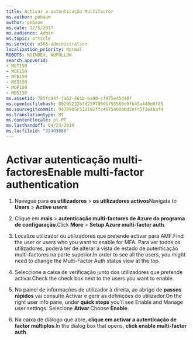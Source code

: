 ```yaml
---
title: Activar a autenticação Multifactor
ms.author: pebaum
author: pebaum
ms.date: 12/5/2017
ms.audience: Admin
ms.topic: article
ms.service: o365-administration
localization_priority: Normal
ROBOTS: NOINDEX, NOFOLLOW
search.appverid:
- MET150
- MOE150
- MEW150
- MED150
- MOP150
- MBS150
ms.assetid: 785fc94f-fa62-461b-ba00-cf875e45d48f
ms.openlocfilehash: 80295232bfd23979665755566e9fb45a440d0f85
ms.sourcegitcommit: 9d78905c512192ffc4675468abd2efc5f2e4baf4
ms.translationtype: MT
ms.contentlocale: pt-PT
ms.lasthandoff: 04/23/2019
ms.locfileid: "32403686"
---
```

# <a name="enable-multi-factor-authentication"></a><span data-ttu-id="8e6be-102">Activar autenticação multi-factores</span><span class="sxs-lookup"><span data-stu-id="8e6be-102">Enable multi-factor authentication</span></span>

1. <span data-ttu-id="8e6be-103">Navegue para **os utilizadores** \> **os utilizadores activos**</span><span class="sxs-lookup"><span data-stu-id="8e6be-103">Navigate to **Users** \> **Active users**</span></span>
    
2. <span data-ttu-id="8e6be-104">Clique em **mais** \> **autenticação multi-factores de Azure do programa de configuração**.</span><span class="sxs-lookup"><span data-stu-id="8e6be-104">Click **More** \> **Setup Azure multi-factor auth**.</span></span> 
    
3. <span data-ttu-id="8e6be-105">Localize utilizador ou utilizadores que pretende activar para AMF.</span><span class="sxs-lookup"><span data-stu-id="8e6be-105">Find the user or users who you want to enable for MFA.</span></span> <span data-ttu-id="8e6be-106">Para ver todos os utilizadores, poderá ter de alterar a vista de estado de autenticação multi-factores na parte superior.</span><span class="sxs-lookup"><span data-stu-id="8e6be-106">In order to see all the users, you might need to change the Multi-Factor Auth status view at the top.</span></span>
    
4. <span data-ttu-id="8e6be-107">Seleccione a caixa de verificação junto dos utilizadores que pretende activar.</span><span class="sxs-lookup"><span data-stu-id="8e6be-107">Check the check box next to the users you want to enable.</span></span>
    
5.  <span data-ttu-id="8e6be-108">No painel de informações de utilizador à direita, ao abrigo de **passos rápidos** vai consulte Activar e gerir as definições do utilizador.</span><span class="sxs-lookup"><span data-stu-id="8e6be-108">On the right user info pane, under **quick steps** you'll see Enable and Manage user settings.</span></span> <span data-ttu-id="8e6be-109">Selecione **Ativar**.</span><span class="sxs-lookup"><span data-stu-id="8e6be-109">Choose **Enable**.</span></span> 
    
6. <span data-ttu-id="8e6be-110">Na caixa de diálogo que abre, **clique em activar a autenticação de factor múltiplos**.</span><span class="sxs-lookup"><span data-stu-id="8e6be-110">In the dialog box that opens, **click enable multi-factor auth**.</span></span> 
    

